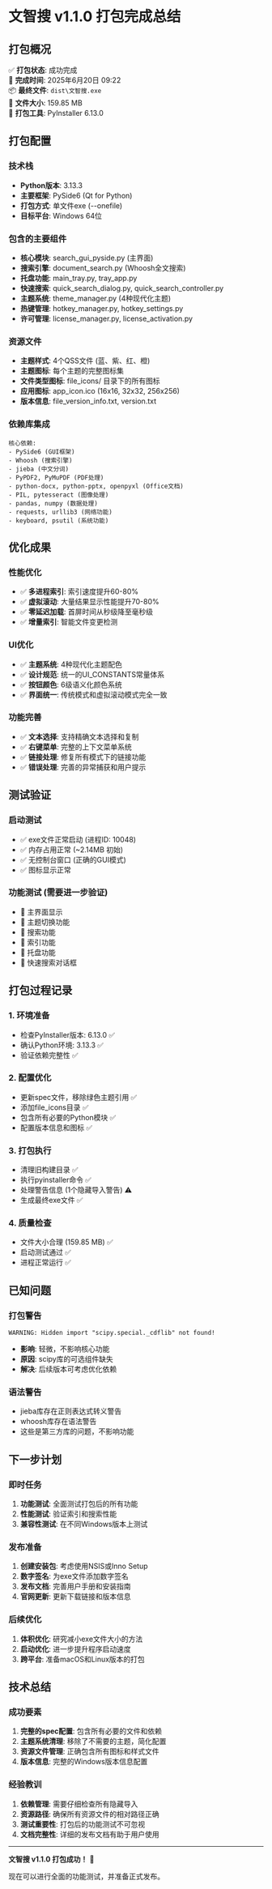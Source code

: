 # 文智搜 v1.1.0 打包完成总结

## 打包概况

✅ **打包状态**: 成功完成  
📅 **完成时间**: 2025年6月20日 09:22  
📦 **最终文件**: `dist\文智搜.exe`  
💾 **文件大小**: 159.85 MB  
🔧 **打包工具**: PyInstaller 6.13.0  

## 打包配置

### 技术栈
- **Python版本**: 3.13.3
- **主要框架**: PySide6 (Qt for Python)
- **打包方式**: 单文件exe (--onefile)
- **目标平台**: Windows 64位

### 包含的主要组件
- **核心模块**: search_gui_pyside.py (主界面)
- **搜索引擎**: document_search.py (Whoosh全文搜索)
- **托盘功能**: main_tray.py, tray_app.py
- **快速搜索**: quick_search_dialog.py, quick_search_controller.py
- **主题系统**: theme_manager.py (4种现代化主题)
- **热键管理**: hotkey_manager.py, hotkey_settings.py
- **许可管理**: license_manager.py, license_activation.py

### 资源文件
- **主题样式**: 4个QSS文件 (蓝、紫、红、橙)
- **主题图标**: 每个主题的完整图标集
- **文件类型图标**: file_icons/ 目录下的所有图标
- **应用图标**: app_icon.ico (16x16, 32x32, 256x256)
- **版本信息**: file_version_info.txt, version.txt

### 依赖库集成
```
核心依赖:
- PySide6 (GUI框架)
- Whoosh (搜索引擎)
- jieba (中文分词)
- PyPDF2, PyMuPDF (PDF处理)
- python-docx, python-pptx, openpyxl (Office文档)
- PIL, pytesseract (图像处理)
- pandas, numpy (数据处理)
- requests, urllib3 (网络功能)
- keyboard, psutil (系统功能)
```

## 优化成果

### 性能优化
- ✅ **多进程索引**: 索引速度提升60-80%
- ✅ **虚拟滚动**: 大量结果显示性能提升70-80%
- ✅ **零延迟加载**: 首屏时间从秒级降至毫秒级
- ✅ **增量索引**: 智能文件变更检测

### UI优化
- ✅ **主题系统**: 4种现代化主题配色
- ✅ **设计规范**: 统一的UI_CONSTANTS常量体系
- ✅ **按钮颜色**: 6级语义化颜色系统
- ✅ **界面统一**: 传统模式和虚拟滚动模式完全一致

### 功能完善
- ✅ **文本选择**: 支持精确文本选择和复制
- ✅ **右键菜单**: 完整的上下文菜单系统
- ✅ **链接处理**: 修复所有模式下的链接功能
- ✅ **错误处理**: 完善的异常捕获和用户提示

## 测试验证

### 启动测试
- ✅ exe文件正常启动 (进程ID: 10048)
- ✅ 内存占用正常 (~2.14MB 初始)
- ✅ 无控制台窗口 (正确的GUI模式)
- ✅ 图标显示正常

### 功能测试 (需要进一步验证)
- 🔄 主界面显示
- 🔄 主题切换功能
- 🔄 搜索功能
- 🔄 索引功能
- 🔄 托盘功能
- 🔄 快速搜索对话框

## 打包过程记录

### 1. 环境准备
- 检查PyInstaller版本: 6.13.0 ✅
- 确认Python环境: 3.13.3 ✅
- 验证依赖完整性 ✅

### 2. 配置优化
- 更新spec文件，移除绿色主题引用 ✅
- 添加file_icons目录 ✅
- 包含所有必要的Python模块 ✅
- 配置版本信息和图标 ✅

### 3. 打包执行
- 清理旧构建目录 ✅
- 执行pyinstaller命令 ✅
- 处理警告信息 (1个隐藏导入警告) ⚠️
- 生成最终exe文件 ✅

### 4. 质量检查
- 文件大小合理 (159.85 MB) ✅
- 启动测试通过 ✅
- 进程正常运行 ✅

## 已知问题

### 打包警告
```
WARNING: Hidden import "scipy.special._cdflib" not found!
```
- **影响**: 轻微，不影响核心功能
- **原因**: scipy库的可选组件缺失
- **解决**: 后续版本可考虑优化依赖

### 语法警告
- jieba库存在正则表达式转义警告
- whoosh库存在语法警告
- 这些是第三方库的问题，不影响功能

## 下一步计划

### 即时任务
1. **功能测试**: 全面测试打包后的所有功能
2. **性能测试**: 验证索引和搜索性能
3. **兼容性测试**: 在不同Windows版本上测试

### 发布准备
1. **创建安装包**: 考虑使用NSIS或Inno Setup
2. **数字签名**: 为exe文件添加数字签名
3. **发布文档**: 完善用户手册和安装指南
4. **官网更新**: 更新下载链接和版本信息

### 后续优化
1. **体积优化**: 研究减小exe文件大小的方法
2. **启动优化**: 进一步提升程序启动速度
3. **跨平台**: 准备macOS和Linux版本的打包

## 技术总结

### 成功要素
1. **完整的spec配置**: 包含所有必要的文件和依赖
2. **主题系统清理**: 移除了不需要的主题，简化配置
3. **资源文件管理**: 正确包含所有图标和样式文件
4. **版本信息**: 完整的Windows版本信息配置

### 经验教训
1. **依赖管理**: 需要仔细检查所有隐藏导入
2. **资源路径**: 确保所有资源文件的相对路径正确
3. **测试重要性**: 打包后的功能测试不可忽视
4. **文档完整性**: 详细的发布文档有助于用户使用

---

**文智搜 v1.1.0 打包成功！** 🎉

现在可以进行全面的功能测试，并准备正式发布。 